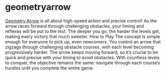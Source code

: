 # geometryarrow
[Geometry Arrow](https://geometryarrow.io/) is all about high-speed action and precise control! As the arrow races forward through challenging obstacles, your timing and reflexes will be put to the test. The deeper you go, the harder the levels get, making every victory that much sweeter.
How to Play
The concept is simple enough for everyone to pick up, even newcomers. You control an arrow that zigzags through challenging obstacle courses, with each level becoming progressively harder. The arrow keeps moving forward, so it’s crucial to be quick and precise with your timing to avoid obstacles.
With countless levels to conquer, the objective remains the same: navigate through each course’s hurdles until you complete the entire game.
